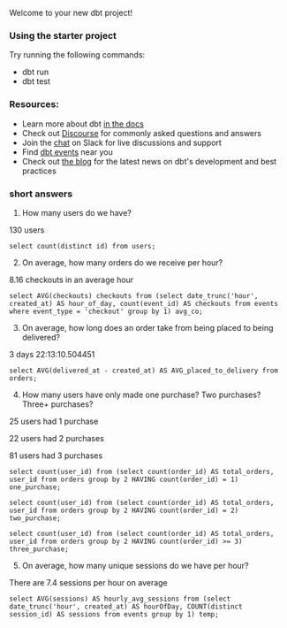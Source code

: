 Welcome to your new dbt project!

### Using the starter project

Try running the following commands:
- dbt run
- dbt test


### Resources:
- Learn more about dbt [in the docs](https://docs.getdbt.com/docs/introduction)
- Check out [Discourse](https://discourse.getdbt.com/) for commonly asked questions and answers
- Join the [chat](https://community.getdbt.com/) on Slack for live discussions and support
- Find [dbt events](https://events.getdbt.com) near you
- Check out [the blog](https://blog.getdbt.com/) for the latest news on dbt's development and best practices

### short answers
1. How many users do we have?

130 users

``` select count(distinct id) from users; ```


2. On average, how many orders do we receive per hour?

8.16 checkouts in an average hour

``` select AVG(checkouts) checkouts from (select date_trunc('hour', created_at) AS hour_of_day, count(event_id) AS checkouts from events where event_type = 'checkout' group by 1) avg_co; ```



3. On average, how long does an order take from being placed to being delivered?

3 days 22:13:10.504451

``` select AVG(delivered_at - created_at) AS AVG_placed_to_delivery from orders; ```


4. How many users have only made one purchase? Two purchases? Three+ purchases?

25 users had 1 purchase 

22 users had 2 purchases

81 users had 3 purchases

``` select count(user_id) from (select count(order_id) AS total_orders, user_id from orders group by 2 HAVING count(order_id) = 1) one_purchase; ```

``` select count(user_id) from (select count(order_id) AS total_orders, user_id from orders group by 2 HAVING count(order_id) = 2) two_purchase; ```

``` select count(user_id) from (select count(order_id) AS total_orders, user_id from orders group by 2 HAVING count(order_id) >= 3) three_purchase; ```

5. On average, how many unique sessions do we have per hour?

There are 7.4 sessions per hour on average

``` select AVG(sessions) AS hourly_avg_sessions from (select date_trunc('hour', created_at) AS hourOfDay, COUNT(distinct session_id) AS sessions from events group by 1) temp; ```
